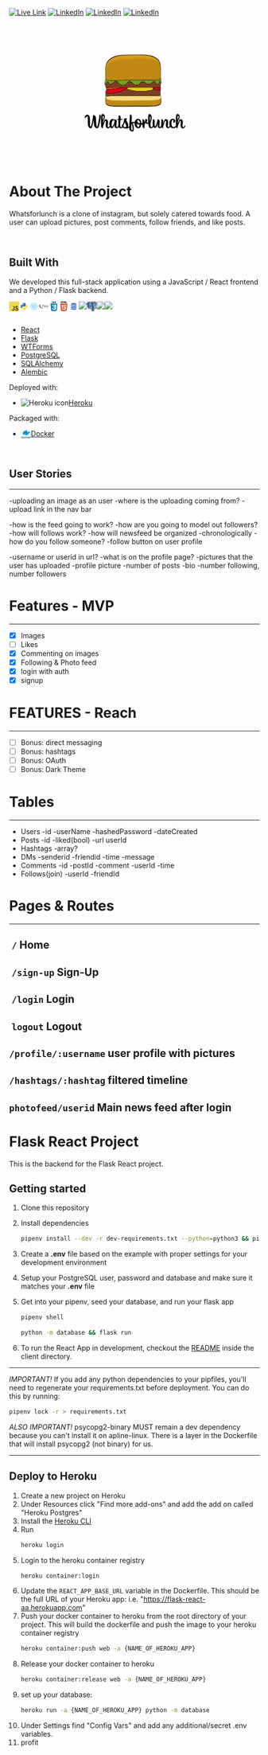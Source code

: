 [![Live Link][live-link-shield]][live-link-url]
[![LinkedIn][linkedin-shield]][linkedin-url]
[![LinkedIn][linkedin-shieldd]][linkedin-urld]
[![LinkedIn][linkedin-shieldj]][linkedin-urlj]

<br/>

<p align="center">
  <a target="_blank" href="https://aawhatsforlunch.herokuapp.com/">
    <img src="client/src/style/images/WFL.jpg" alt="WFLLogo" height="200">
  </a>
</p>

<br/><br/>

# About The Project
Whatsforlunch is a clone of instagram, but solely catered towards food. A user can upload pictures, post comments, follow friends, and like posts.

<br/>

## Built With
We developed this full-stack application using a JavaScript / React frontend and a Python / Flask backend.

<img align="left" height="20" src="https://raw.githubusercontent.com/github/explore/80688e429a7d4ef2fca1e82350fe8e3517d3494d/topics/javascript/javascript.png">
<img align="left" height="20" src="https://raw.githubusercontent.com/github/explore/80688e429a7d4ef2fca1e82350fe8e3517d3494d/topics/python/python.png">
<img align="left" height="20" src="https://raw.githubusercontent.com/github/explore/80688e429a7d4ef2fca1e82350fe8e3517d3494d/topics/react/react.png">
<img align="left" height="20" src="https://raw.githubusercontent.com/github/explore/80688e429a7d4ef2fca1e82350fe8e3517d3494d/topics/flask/flask.png">
<img align="left" height="20" src="https://raw.githubusercontent.com/github/explore/80688e429a7d4ef2fca1e82350fe8e3517d3494d/topics/css/css.png">
<img align="left" height="20" src="https://raw.githubusercontent.com/github/explore/80688e429a7d4ef2fca1e82350fe8e3517d3494d/topics/html/html.png">
<img align="left" height="20" src="https://raw.githubusercontent.com/github/explore/80688e429a7d4ef2fca1e82350fe8e3517d3494d/topics/sql/sql.png">
<img align="left" height="20" src="https://wtforms.readthedocs.io/en/stable/_static/wtforms.png">
<img align="left" height="20" src="https://raw.githubusercontent.com/github/explore/80688e429a7d4ef2fca1e82350fe8e3517d3494d/topics/postgresql/postgresql.png">
<img align="left" height="20" src="https://www.sqlalchemy.org/img/sqla_logo.png">
<img align="left" height="20" src="https://pypi.org/static/images/logo-small.6eef541e.svg">
​
<br/><br/>

* [React](https://reactjs.org/)
* [Flask](https://flask.palletsprojects.com/en/1.1.x/)
* [WTForms](https://wtforms.readthedocs.io/en/2.3.x/)
* [PostgreSQL](https://www.postgresql.org/)
* [SQLAlchemy](https://www.sqlalchemy.org/)
* [Alembic](https://alembic.sqlalchemy.org/en/latest/)

Deployed with:
* [<img alt="Heroku icon" src="https://img.icons8.com/color/452/heroku.png" align="left" height="20">](https://www.heroku.com/) [Heroku](https://www.heroku.com/)

Packaged with:
* [<img align="left" height="20" src="https://raw.githubusercontent.com/github/explore/80688e429a7d4ef2fca1e82350fe8e3517d3494d/topics/docker/docker.png">](https://www.docker.com/) [Docker](https://www.docker.com/)

<br />

## User Stories
----------------
​-uploading an image as an user
   -where is the uploading coming from?
      -upload link in the nav bar

-how is the feed going to work?
   -how are you going to model out followers?
   -how will follows work?
   -how will newsfeed be organized
      -chronologically
   -how do you follow someone?
      -follow button on user profile

-username or userid in url?
   -what is on the profile page?
      -pictures that the user has uploaded
      -profile picture
      -number of posts
      -bio
      -number following, number followers


# Features - MVP
-----------------
- [x] Images
- [ ] Likes
- [x] Commenting on images
- [x] Following & Photo feed
- [x] login with auth
- [x] signup
​
​
# FEATURES - Reach
--------------------
- [ ] Bonus: direct messaging
- [ ] Bonus: hashtags
- [ ] Bonus: OAuth
- [ ] Bonus: Dark Theme
​
​
# Tables
----------
- Users
    -id
    -userName
    -hashedPassword
    -dateCreated
- Posts
    -id
    -liked(bool)
    -url
    userId
- Hashtags
    -array?
- DMs
    -senderid
    -friendid
    -time
    -message
- Comments
    -id
    -postId
    -comment
    -userId
    -time
- Follows(join)
    -userId
    -friendId
​
​
# Pages & Routes
-----------------
​
`/` Home
----------
​
`/sign-up` Sign-Up
--------------------
​
`/login` Login
----------------
​
`logout` Logout
-----------------
​
`/profile/:username` user profile with pictures
------------------------------------------------
​
`/hashtags/:hashtag` filtered timeline
---------------------------------------
​
`photofeed/userid` Main news feed after login
-----------------------------------------------


# Flask React Project

This is the backend for the Flask React project.

## Getting started

1. Clone this repository

2. Install dependencies
   ```bash
   pipenv install --dev -r dev-requirements.txt --python=python3 && pipenv install -r requirements.txt
   ```

3. Create a **.env** file based on the example with proper settings for your
   development environment
4. Setup your PostgreSQL user, password and database and make sure it matches your **.env** file

5. Get into your pipenv, seed your database, and run your flask app

   ```bash
   pipenv shell
   ```

   ```bash
   python -m database && flask run
   ```
6. To run the React App in development, checkout the [README](./client/README.md) inside the client directory.




***
*IMPORTANT!*
   If you add any python dependencies to your pipfiles, you'll need to regenerate your requirements.txt before deployment.
   You can do this by running:
   ```bash
   pipenv lock -r > requirements.txt
   ```

*ALSO IMPORTANT!*
   psycopg2-binary MUST remain a dev dependency because you can't install it on apline-linux.
   There is a layer in the Dockerfile that will install psycopg2 (not binary) for us.
***


## Deploy to Heroku

1. Create a new project on Heroku
2. Under Resources click "Find more add-ons" and add the add on called "Heroku Postgres"
3. Install the [Heroku CLI](https://devcenter.heroku.com/articles/heroku-command-line)
4. Run
   ```bash
   heroku login
   ```
5. Login to the heroku container registry
   ```bash
   heroku container:login
   ```
6. Update the `REACT_APP_BASE_URL` variable in the Dockerfile.
   This should be the full URL of your Heroku app: i.e. "https://flask-react-aa.herokuapp.com"
7. Push your docker container to heroku from the root directory of your project.
   This will build the dockerfile and push the image to your heroku container registry
   ```bash
   heroku container:push web -a {NAME_OF_HEROKU_APP}
   ```
8. Release your docker container to heroku
   ```bash
   heroku container:release web -a {NAME_OF_HEROKU_APP}
   ```
9. set up your database:
   ```bash
   heroku run -a {NAME_OF_HEROKU_APP} python -m database
   ```
10. Under Settings find "Config Vars" and add any additional/secret .env variables.
11. profit






[live-link-shield]: https://img.shields.io/badge/-LiveLink-yellow?style=for-the-badge&logo=yellow
[live-link-url]: https://aawhatsforlunch.herokuapp.com/
[linkedin-shield]: https://img.shields.io/badge/-Andrea-yellow.svg?style=for-the-badge&logo=linkedin&colorB=yellow
[linkedin-url]: https://www.linkedin.com/in/andrea-jackson1/
[linkedin-shieldd]: https://img.shields.io/badge/-Dan-yellow.svg?style=for-the-badge&logo=linkedin&colorB=yellow
[linkedin-urld]: https://www.linkedin.com/in/danielrobertblack/
[linkedin-shieldj]: https://img.shields.io/badge/-Jaron-yellow.svg?style=for-the-badge&logo=linkedin&colorB=yellow
[linkedin-urlj]: https://www.linkedin.com/in/jarondegen/
